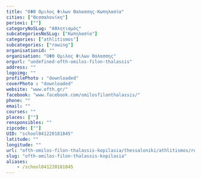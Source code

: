 ```yaml
---
title: "ΟΦΘ Ομιλος Φιλων Θαλασσης-Κωπηλασία"
cities: ["Θεσσαλονίκη"]
perioxi: [""]
categoryNoSLug: "Αθλητισμός"
subcategoriesNoSLug: ["Κωπηλασία"]
categories: ["athlitismos"]
subcategories: ["rowing"]
organisationid: ""
organisation: "ΟΦΘ Ομιλος Φιλων Θαλασσης"
orgurl: "undefined-ofth-omilos-filon-thalassis"
address: ""
logoimg: ""
profilePhoto : "downloaded"
coverPhoto : "downloaded"
website: "www.ofth.gr/"
facebook: "www.facebook.com/omilosfilonthalassis/"
phone: ""
email: ""
courses: ""
places: [""]
rensponsibles: ""
zipcode: [""]
UID: "school041220181845"
latitude: ""
longitude: ""
url: "ofth-omilos-filon-thalassis-kopilasia/thessaloniki/athlitismos/rowing"
slug: "ofth-omilos-filon-thalassis-kopilasia"
aliases:
    - /school041220181845
---
```





